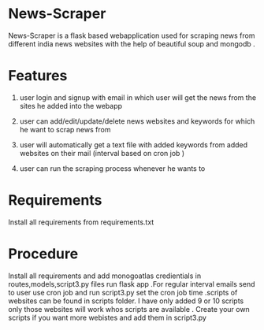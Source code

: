 # News-Scraper

  News-Scraper is a flask based webapplication used for scraping news from different india news websites with the help of beautiful soup and mongodb .
# Features

1) user login and signup with email in which user will get the news from the sites he added into the webapp

2) user can add/edit/update/delete news websites and keywords for which he want to scrap news from 

3) user will automatically get a text file with added keywords from added websites on their mail (interval based on cron job )

4) user can run the scraping process whenever he wants to 



# Requirements

Install all requirements from requirements.txt

# Procedure

Install all requirements and add monogoatlas credientials in routes,models,script3.py files run flask app .For regular interval emails send to user use cron job and run script3.py
set the cron job time .scripts of websites can be found in scripts folder.
I have only added 9 or 10 scripts only those websites will work whos scripts are available . Create your own scripts if you want more webistes and add them in script3.py
